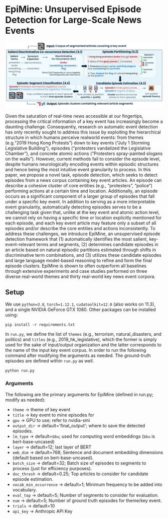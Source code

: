# EpiMine: Unsupervised Episode Detection for Large-Scale News Events
<!--<br>Priyanka Kargupta, Yunyi Zhang, Yizhu Jiao, Siru Ouyang, Jiawei Han</a>-->
![Framework Diagram of EpiMine](https://github.com/pkargupta/epimine/blob/main/framework.png)

Given the saturation of real-time news accessible at our fingertips, processing the critical information of a key event has increasingly become a daunting challenge. Consequently, research on automatic event detection has only recently sought to address this issue by exploiting the hierarchical structure in which humans perceive realworld events: from themes (e.g.“2019 Hong Kong Protests”) down to key events (“July 1 Storming Legislative Building”), episodes (“protesters vandalized the Legislative Chamber”), and concrete atomic actions (“Protesters spray-painted slogans on the walls”). However, current methods fail to consider the episode level, despite humans neurologically encoding events within episodic structures and hence being the most intuitive event granularity to process. In this paper, we propose a novel task, episode detection, which seeks to detect episodes from a news corpus containing key event articles. An episode can describe a cohesive cluster of core entities (e.g., “protesters”, “police”) performing actions at a certain time and location. Additionally, an episode occurs as a significant component of a larger group of episodes that fall under a specific key event. In addition to serving as a more interpretable event granularity, automatically detecting episodes serves to be a challenging task given that, unlike at the key event and atomic action level, we cannot rely on having a specific time or location explicitly mentioned for each episode, and each key event article may feature only a subset of all episodes and/or describe the core entities and actions inconsistently. To address these challenges, we introduce EpiMine, an unsupervised episode detection framework that (1) automatically identifies the most salient, key-event-relevant terms and segments, (2) determines candidate episodes in an article based on natural episodic partitions estimated through shifts in discriminative term combinations, and (3) utilizes these candidate episodes and large language model-based reasoning to refine and form the final episode clusters. EpiMine is shown to often outperform all baselines through extensive experiments and case studies performed on three diverse real-world themes and thirty real-world key news event corpora.

## Setup
We use `python=3.8`, `torch=1.12.1`, `cudatoolkit=12.0` (also works on 11.3), and a single NVIDIA GeForce GTX 1080. Other packages can be installed using:
```
pip install -r requirements.txt
```

In `run.py`, we define the list of `themes` (e.g., terrorism, natural_disasters, and politics) and `titles` (e.g., 2019_hk_legislative), which the former is simply used for the sake of input/output organization and the latter corresponds to the name of the input key event corpus. In order to run the following command after modifying the arguments as needed. The ground-truth episodes are defined within `run.py` as well.

```
python run.py
```
### Arguments
The following are the primary arguments for EpiMine (defined in run.py; modify as needed):

- `theme` $\rightarrow$ theme of key event
- `title` $\rightarrow$ key event to mine episodes for
- `gpu` $\rightarrow$ GPU to use; refer to nvidia-smi
- `output_dir` $\rightarrow$ default='final_output'; where to save the detected episodes.
- `lm_type` $\rightarrow$ default=`bbu`; used for computing word embeddings (`bbu` is bert-base-uncased)
- `layer` $\rightarrow$ default=12; last layer of BERT 
- `emb_dim` $\rightarrow$ default=768; Sentence and document embedding dimensions (default based on bert-base-uncased).
- `batch_size` $\rightarrow$ default=32; Batch size of episodes to segments to process (just for efficiency purposes).
- `doc_thresh` $\rightarrow$ default=0.25; Top articles to consider for candidate episode estimation.
- `vocab_min_occurrence` $\rightarrow$ default=1; Minimum frequency to be added into vocabulary.
- `eval_top` $\rightarrow$ default=5; Number of segments to consider for evaluation.
- `num` $\rightarrow$ default=5; Number of ground truth episodes for theme/key event.
- `trials` $\rightarrow$ default=10
- `api_key` $\rightarrow$ Anthropic API Key